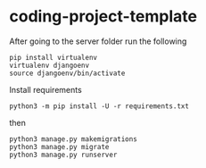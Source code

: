 # coding-project-template

After going to the server folder run the following 

```
pip install virtualenv
virtualenv djangoenv
source djangoenv/bin/activate
```

Install requirements 
```
python3 -m pip install -U -r requirements.txt
```

then 
```
python3 manage.py makemigrations
python3 manage.py migrate
python3 manage.py runserver
```